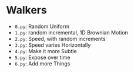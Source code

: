 # Walkers

- `0.py`: Random Uniform
- `1.py`: random incremental, 1D Brownian Motion
- `2.py`: Speed, with random increments
- `3.py`: Speed varies Horizontally
- `4.py`: Make it more Subtle
- `5.py`: Expose over time
- `6.py`: Add more Things

